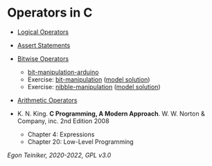 # Operators in C

* [Logical Operators](types-operators-expressions/operators/logical-operators)  
    
* [Assert Statements](types-operators-expressions/operators/assert)

* [Bitwise Operators](types-operators-expressions/operators/bitwise-operators)
    * [bit-manipulation-arduino](types-operators-expressions/operators/bit-manipulation-arduino)
    * Exercise: [bit-manipulation](types-operators-expressions/operators/bit-manipulation-exercise)
        ([model solution](types-operators-expressions/operators/bit-manipulation))
    * Exercise: [nibble-manipulation](types-operators-expressions/operators/nibble-manipulation-exercise)
        ([model solution](types-operators-expressions/operators/nibble-manipulation))

* [Arithmetic Operators](types-operators-expressions/operators/arithmetic-operators)
    


* K. N. King. **C Programming, A Modern Approach**. W. W. Norton & Company, inc. 2nd Edition 2008
    * Chapter 4: Expressions
    * Chapter 20: Low-Level Programming

*Egon Teiniker, 2020-2022, GPL v3.0* 
